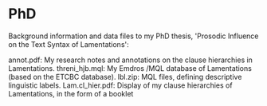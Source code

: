 # PhD
Background information and data files to my PhD thesis, 'Prosodic Influence on the Text Syntax of Lamentations':

annot.pdf: My research notes and annotations on the clause hierarchies in Lamentations.
threni_hjb.mql: My Emdros /MQL database of Lamentations (based on the ETCBC database).
lbl.zip: MQL files, defining descriptive linguistic labels.
Lam.cl_hier.pdf: Display of my clause hierarchies of Lamentations, in the form of a booklet
